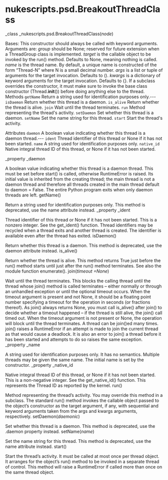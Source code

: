 # nukescripts.psd.BreakoutThreadClass
_class _nukescripts.psd.BreakoutThreadClass(_node_)

Bases:
This constructor should always be called with keyword arguments. Arguments are:
_group_ should be None; reserved for future extension when a ThreadGroup class is implemented.
_target_ is the callable object to be invoked by the run() method. Defaults to None, meaning nothing is called.
_name_ is the thread name. By default, a unique name is constructed of the form “Thread-N” where N is a small decimal number.
_args_ is a list or tuple of arguments for the target invocation. Defaults to ().
_kwargs_ is a dictionary of keyword arguments for the target invocation. Defaults to {}.
If a subclass overrides the constructor, it must make sure to invoke the base class constructor (Thread.__init__()) before doing anything else to the thread.
Methods
`getName`  Return a string used for identification purposes only.---
`isDaemon`  Return whether this thread is a daemon.
`is_alive`  Return whether the thread is alive.
`join`  Wait until the thread terminates.
`run`  Method representing the thread's activity.
`setDaemon`  Set whether this thread is a daemon.
`setName`  Set the name string for this thread.
`start`  Start the thread's activity.

Attributes
`daemon`  A boolean value indicating whether this thread is a daemon thread.---
`ident`  Thread identifier of this thread or None if it has not been started.
`name`  A string used for identification purposes only.
`native_id`  Native integral thread ID of this thread, or None if it has not been started.

_property _daemon

A boolean value indicating whether this thread is a daemon thread.
This must be set before start() is called, otherwise RuntimeError is raised. Its initial value is inherited from the creating thread; the main thread is not a daemon thread and therefore all threads created in the main thread default to daemon = False.
The entire Python program exits when only daemon threads are left.
getName()

Return a string used for identification purposes only.
This method is deprecated, use the name attribute instead.
_property _ident

Thread identifier of this thread or None if it has not been started.
This is a nonzero integer. See the get_ident() function. Thread identifiers may be recycled when a thread exits and another thread is created. The identifier is available even after the thread has exited.
isDaemon()

Return whether this thread is a daemon.
This method is deprecated, use the daemon attribute instead.
is_alive()

Return whether the thread is alive.
This method returns True just before the run() method starts until just after the run() method terminates. See also the module function enumerate().
join(_timeout =None_)

Wait until the thread terminates.
This blocks the calling thread until the thread whose join() method is called terminates – either normally or through an unhandled exception or until the optional timeout occurs.
When the timeout argument is present and not None, it should be a floating point number specifying a timeout for the operation in seconds (or fractions thereof). As join() always returns None, you must call is_alive() after join() to decide whether a timeout happened – if the thread is still alive, the join() call timed out.
When the timeout argument is not present or None, the operation will block until the thread terminates.
A thread can be join()ed many times.
join() raises a RuntimeError if an attempt is made to join the current thread as that would cause a deadlock. It is also an error to join() a thread before it has been started and attempts to do so raises the same exception.
_property _name

A string used for identification purposes only.
It has no semantics. Multiple threads may be given the same name. The initial name is set by the constructor.
_property _native_id

Native integral thread ID of this thread, or None if it has not been started.
This is a non-negative integer. See the get_native_id() function. This represents the Thread ID as reported by the kernel.
run()

Method representing the thread’s activity.
You may override this method in a subclass. The standard run() method invokes the callable object passed to the object’s constructor as the target argument, if any, with sequential and keyword arguments taken from the args and kwargs arguments, respectively.
setDaemon(_daemonic_)

Set whether this thread is a daemon.
This method is deprecated, use the .daemon property instead.
setName(_name_)

Set the name string for this thread.
This method is deprecated, use the name attribute instead.
start()

Start the thread’s activity.
It must be called at most once per thread object. It arranges for the object’s run() method to be invoked in a separate thread of control.
This method will raise a RuntimeError if called more than once on the same thread object.